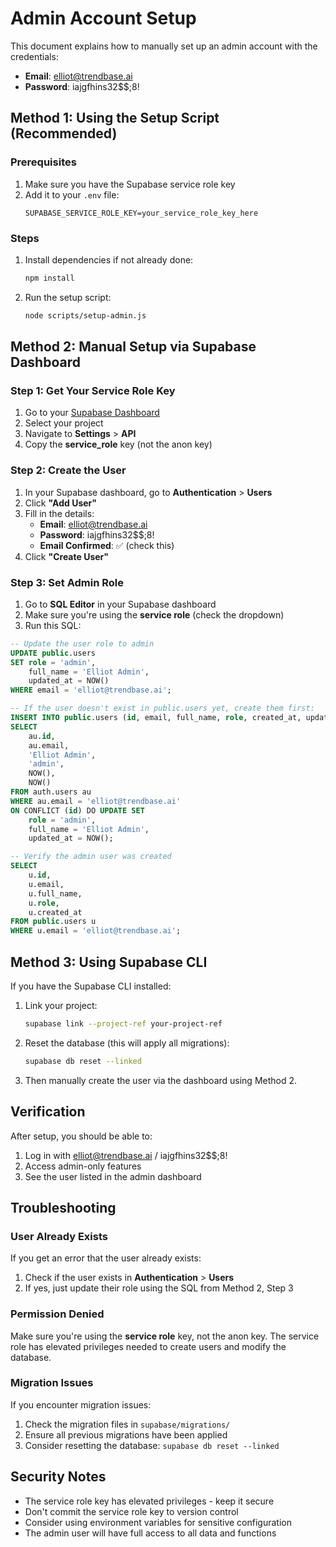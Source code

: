 # Admin Account Setup

This document explains how to manually set up an admin account with the credentials:
- **Email**: elliot@trendbase.ai
- **Password**: iajgfhins32$$;8!

## Method 1: Using the Setup Script (Recommended)

### Prerequisites
1. Make sure you have the Supabase service role key
2. Add it to your `.env` file:
   ```
   SUPABASE_SERVICE_ROLE_KEY=your_service_role_key_here
   ```

### Steps
1. Install dependencies if not already done:
   ```bash
   npm install
   ```

2. Run the setup script:
   ```bash
   node scripts/setup-admin.js
   ```

## Method 2: Manual Setup via Supabase Dashboard

### Step 1: Get Your Service Role Key
1. Go to your [Supabase Dashboard](https://supabase.com/dashboard)
2. Select your project
3. Navigate to **Settings** > **API**
4. Copy the **service_role** key (not the anon key)

### Step 2: Create the User
1. In your Supabase dashboard, go to **Authentication** > **Users**
2. Click **"Add User"**
3. Fill in the details:
   - **Email**: elliot@trendbase.ai
   - **Password**: iajgfhins32$$;8!
   - **Email Confirmed**: ✅ (check this)
4. Click **"Create User"**

### Step 3: Set Admin Role
1. Go to **SQL Editor** in your Supabase dashboard
2. Make sure you're using the **service role** (check the dropdown)
3. Run this SQL:

```sql
-- Update the user role to admin
UPDATE public.users 
SET role = 'admin', 
    full_name = 'Elliot Admin',
    updated_at = NOW()
WHERE email = 'elliot@trendbase.ai';

-- If the user doesn't exist in public.users yet, create them first:
INSERT INTO public.users (id, email, full_name, role, created_at, updated_at)
SELECT 
    au.id,
    au.email,
    'Elliot Admin',
    'admin',
    NOW(),
    NOW()
FROM auth.users au
WHERE au.email = 'elliot@trendbase.ai'
ON CONFLICT (id) DO UPDATE SET
    role = 'admin',
    full_name = 'Elliot Admin',
    updated_at = NOW();

-- Verify the admin user was created
SELECT 
    u.id,
    u.email,
    u.full_name,
    u.role,
    u.created_at
FROM public.users u
WHERE u.email = 'elliot@trendbase.ai';
```

## Method 3: Using Supabase CLI

If you have the Supabase CLI installed:

1. Link your project:
   ```bash
   supabase link --project-ref your-project-ref
   ```

2. Reset the database (this will apply all migrations):
   ```bash
   supabase db reset --linked
   ```

3. Then manually create the user via the dashboard using Method 2.

## Verification

After setup, you should be able to:
1. Log in with elliot@trendbase.ai / iajgfhins32$$;8!
2. Access admin-only features
3. See the user listed in the admin dashboard

## Troubleshooting

### User Already Exists
If you get an error that the user already exists:
1. Check if the user exists in **Authentication** > **Users**
2. If yes, just update their role using the SQL from Method 2, Step 3

### Permission Denied
Make sure you're using the **service role** key, not the anon key. The service role has elevated privileges needed to create users and modify the database.

### Migration Issues
If you encounter migration issues:
1. Check the migration files in `supabase/migrations/`
2. Ensure all previous migrations have been applied
3. Consider resetting the database: `supabase db reset --linked`

## Security Notes

- The service role key has elevated privileges - keep it secure
- Don't commit the service role key to version control
- Consider using environment variables for sensitive configuration
- The admin user will have full access to all data and functions
